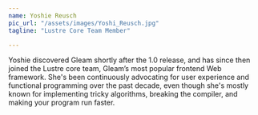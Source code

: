 ```yaml
---
name: Yoshie Reusch
pic_url: "/assets/images/Yoshi_Reusch.jpg"
tagline: "Lustre Core Team Member"

---
```

Yoshie discovered Gleam shortly after the 1.0 release, and has since then joined the Lustre core team, Gleam’s most popular frontend Web framework. She's been continuously advocating for user experience and functional programming over the past decade, even though she's mostly known for implementing tricky algorithms, breaking the compiler, and making your program run faster.
